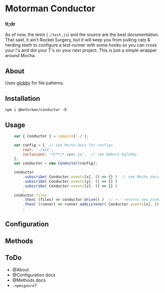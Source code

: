 
Motorman Conductor
====

### tl;dr
As of now, the tests (`./test.js`) and the source are the best documentation. That said, it ain't Rocket Surgery, but it will keep you from pulling cats & herding teeth to configure a test-runner with some hooks so you can cross your I's and dot your T's on your next project. This is just a simple wrapper around Mocha.

## About
Uses [globby](https://www.npmjs.com/package/globby) for file patterns.

## Installation
    npm i @motorman/conductor -D

## Usage
```javascript
    var { Conductor } = require('./');

    var config = {  // see Mocha docs for configs
        root: './src',
        inclusions: '*/**/*.spec.js',  // see @About #globby
    };
    var conductor = new Conductor(config);

    conductor
        .subscribe( Conductor.events[x], () => {} )  // see Mocha docs for events
        .subscribe( Conductor.events[y], () => {} )
        .subscribe( Conductor.events[z], () => {} )
        ;
    conductor.files
        .then( (files) => conductor.drive() )  // <-- returns new promise resolution chain
        .then( (runner) => runner.addListener( Conductor.events[x], () => {} ) )
        ;
```    

## Configuration
## Methods

## ToDo
- @About
- @Configuration docs
- @Methods docs
- `.npmignore`?
